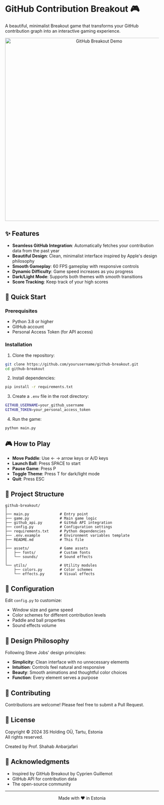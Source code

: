 # GitHub Contribution Breakout 🎮

A beautiful, minimalist Breakout game that transforms your GitHub contribution graph into an interactive gaming experience.

<p align="center">
  <img src="assets/demo.gif" alt="GitHub Breakout Demo" width="600">
</p>

## ✨ Features

- **Seamless GitHub Integration**: Automatically fetches your contribution data from the past year
- **Beautiful Design**: Clean, minimalist interface inspired by Apple's design philosophy
- **Smooth Gameplay**: 60 FPS gameplay with responsive controls
- **Dynamic Difficulty**: Game speed increases as you progress
- **Dark/Light Mode**: Supports both themes with smooth transitions
- **Score Tracking**: Keep track of your high scores

## 🚀 Quick Start

### Prerequisites

- Python 3.8 or higher
- GitHub account
- Personal Access Token (for API access)

### Installation

1. Clone the repository:
```bash
git clone https://github.com/yourusername/github-breakout.git
cd github-breakout
```

2. Install dependencies:
```bash
pip install -r requirements.txt
```

3. Create a `.env` file in the root directory:
```bash
GITHUB_USERNAME=your_github_username
GITHUB_TOKEN=your_personal_access_token
```

4. Run the game:
```bash
python main.py
```

## 🎮 How to Play

- **Move Paddle**: Use ← → arrow keys or A/D keys
- **Launch Ball**: Press SPACE to start
- **Pause Game**: Press P
- **Toggle Theme**: Press T for dark/light mode
- **Quit**: Press ESC

## 📁 Project Structure

```
github-breakout/
│
├── main.py              # Entry point
├── game.py              # Main game logic
├── github_api.py        # GitHub API integration
├── config.py            # Configuration settings
├── requirements.txt     # Python dependencies
├── .env.example         # Environment variables template
├── README.md            # This file
│
├── assets/              # Game assets
│   ├── fonts/           # Custom fonts
│   └── sounds/          # Sound effects
│
└── utils/               # Utility modules
    ├── colors.py        # Color schemes
    └── effects.py       # Visual effects
```

## 🔧 Configuration

Edit `config.py` to customize:

- Window size and game speed
- Color schemes for different contribution levels
- Paddle and ball properties
- Sound effects volume

## 🎨 Design Philosophy

Following Steve Jobs' design principles:

- **Simplicity**: Clean interface with no unnecessary elements
- **Intuition**: Controls feel natural and responsive
- **Beauty**: Smooth animations and thoughtful color choices
- **Function**: Every element serves a purpose

## 🤝 Contributing

Contributions are welcome! Please feel free to submit a Pull Request.

## 📄 License

Copyright © 2024 3S Holding OÜ, Tartu, Estonia  
All rights reserved.

Created by Prof. Shahab Anbarjafari

## 🙏 Acknowledgments

- Inspired by GitHub Breakout by Cyprien Guillemot
- GitHub API for contribution data
- The open-source community

---

<p align="center">Made with ❤️ in Estonia</p>